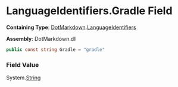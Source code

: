 # LanguageIdentifiers\.Gradle Field

**Containing Type**: [DotMarkdown](../../README.md)\.[LanguageIdentifiers](../README.md)

**Assembly**: DotMarkdown\.dll

```csharp
public const string Gradle = "gradle"
```

### Field Value

System\.[String](https://docs.microsoft.com/en-us/dotnet/api/system.string)